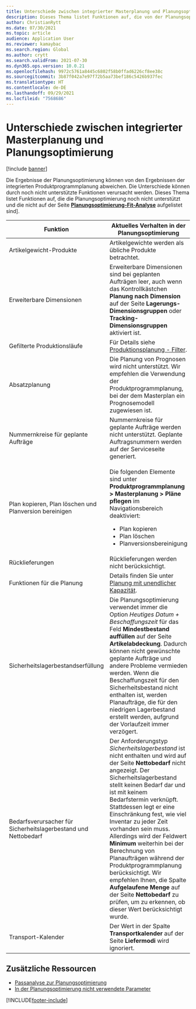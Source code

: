 ```yaml
---
title: Unterschiede zwischen integrierter Masterplanung und Planungsoptimierung
description: Dieses Thema listet Funktionen auf, die von der Planungsoptimierung noch nicht unterstützt werden und die nicht auf der Seite Planungsoptimierung-Fit-Analyse aufgeführt sind.
author: ChristianRytt
ms.date: 07/30/2021
ms.topic: article
audience: Application User
ms.reviewer: kamaybac
ms.search.region: Global
ms.author: crytt
ms.search.validFrom: 2021-07-30
ms.dyn365.ops.version: 10.0.21
ms.openlocfilehash: 9972c5761a8445c6802f58b0ffad6226cf8ee38c
ms.sourcegitcommit: 3b87f042a7e97f72b5aa73bef186c5426b937fec
ms.translationtype: HT
ms.contentlocale: de-DE
ms.lasthandoff: 09/29/2021
ms.locfileid: "7568686"
---
```

# <a name="differences-between-built-in-master-planning-and-planning-optimization"></a>Unterschiede zwischen integrierter Masterplanung und Planungsoptimierung

[!include [banner](../../includes/banner.md)]

Die Ergebnisse der Planungsoptimierung können von den Ergebnissen der integrierten Produktprogrammplanung abweichen. Die Unterschiede können durch noch nicht unterstützte Funktionen verursacht werden. Dieses Thema listet Funktionen auf, die die Planungsoptimierung noch nicht unterstützt und die nicht auf der Seite **[Planungsoptimierung-Fit-Analyse](planning-optimization-fit-analysis.md)** aufgelistet sind].

| Funktion | Aktuelles Verhalten in der Planungsoptimierung |
|---|---|
| Artikelgewicht-Produkte | Artikelgewichte werden als übliche Produkte betrachtet.|
| Erweiterbare Dimensionen | Erweiterbare Dimensionen sind bei geplanten Aufträgen leer, auch wenn das Kontrollkästchen **Planung nach Dimension** auf der Seite **Lagerungs-Dimensionsgruppen** oder **Tracking-Dimensionsgruppen** aktiviert ist. |
| Gefilterte Produktionsläufe | Für Details siehe [Produktionsplanung - Filter](production-planning.md#filters). |
| Absatzplanung | Die Planung von Prognosen wird nicht unterstützt. Wir empfehlen die Verwendung der Produktprogrammplanung, bei der dem Masterplan ein Prognosemodell zugewiesen ist. |
| Nummernkreise für geplante Aufträge | Nummernkreise für geplante Aufträge werden nicht unterstützt. Geplante Auftragsnummern werden auf der Serviceseite generiert. |
| Plan kopieren, Plan löschen und Planversion bereinigen | <p>Die folgenden Elemente sind unter **Produktprogrammplanung \> Masterplanung \> Pläne pflegen** im Navigationsbereich deaktiviert:</p><ul><li>Plan kopieren</li><li>Plan löschen</li><li>Planversionsbereinigung</li></ul> |
| Rücklieferungen | Rücklieferungen werden nicht berücksichtigt. |
| Funktionen für die Planung | Details finden Sie unter [Planung mit unendlicher Kapazität](infinite-capacity-planning.md#limitations). |
| Sicherheitslagerbestandserfüllung | Die Planungsoptimierung verwendet immer die Option *Heutiges Datum + Beschaffungszeit* für das Feld **Mindestbestand auffüllen** auf der Seite **Artikelabdeckung**. Dadurch können nicht gewünschte geplante Aufträge und andere Probleme vermieden werden. Wenn die Beschaffungszeit für den Sicherheitsbestand nicht enthalten ist, werden Planaufträge, die für den niedrigen Lagerbestand erstellt werden, aufgrund der Vorlaufzeit immer verzögert. |
| Bedarfsverursacher für Sicherheitslagerbestand und Nettobedarf | Der Anforderungstyp *Sicherheitslagerbestand* ist nicht enthalten und wird auf der Seite **Nettobedarf** nicht angezeigt. Der Sicherheitslagerbestand stellt keinen Bedarf dar und ist mit keinem Bedarfstermin verknüpft. Stattdessen legt er eine Einschränkung fest, wie viel Inventar zu jeder Zeit vorhanden sein muss. Allerdings wird der Feldwert **Minimum** weiterhin bei der Berechnung von Planaufträgen während der Produktprogrammplanung berücksichtigt. Wir empfehlen Ihnen, die Spalte **Aufgelaufene Menge** auf der Seite **Nettobedarf** zu prüfen, um zu erkennen, ob dieser Wert berücksichtigt wurde. |
| Transport-Kalender | Der Wert in der Spalte **Transportkalender** auf der Seite **Liefermodi** wird ignoriert. |

## <a name="additional-resources"></a>Zusätzliche Ressourcen

- [Passanalyse zur Planungsoptimierung](planning-optimization-fit-analysis.md)
- [In der Planungsoptimierung nicht verwendete Parameter](not-used-parameters.md)

[!INCLUDE[footer-include](../../../includes/footer-banner.md)]
